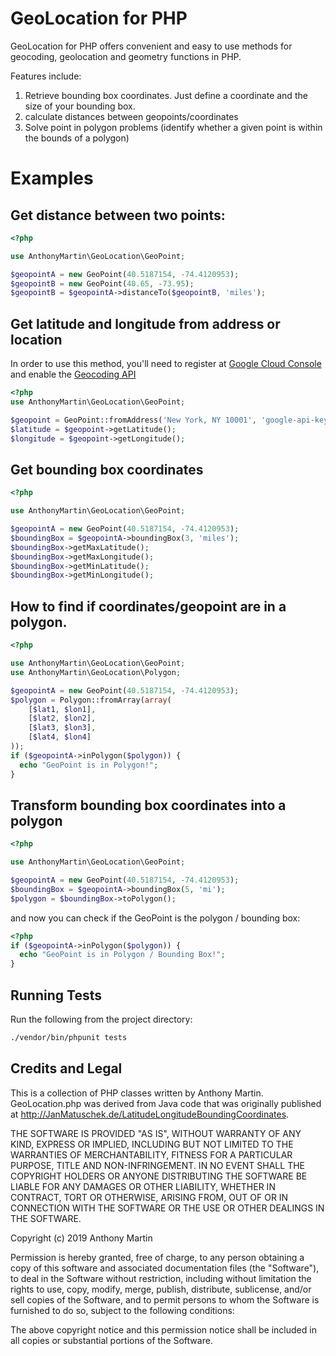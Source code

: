 GeoLocation for PHP
===========

GeoLocation for PHP offers convenient and easy to use methods for geocoding, geolocation and geometry functions in PHP.

Features include:

1. Retrieve bounding box coordinates. Just define a coordinate and the size of your bounding box.
2. calculate distances between geopoints/coordinates
3. Solve point in polygon problems (identify whether a given point is within the bounds of a polygon)



Examples
========

Get distance between two points:
--------------------------------------------------------
```php
<?php

use AnthonyMartin\GeoLocation\GeoPoint;

$geopointA = new GeoPoint(40.5187154, -74.4120953);
$geopointB = new GeoPoint(40.65, -73.95);
$geopointB = $geopointA->distanceTo($geopointB, 'miles');
```


Get latitude and longitude from address or location
--------------------------------------------------------
In order to use this method, you'll need to register at [Google Cloud Console](https://console.cloud.google.com) and enable the [Geocoding API](https://console.cloud.google.com/google/maps-apis/apis/geocoding-backend.googleapis.come)

```php
<?php
use AnthonyMartin\GeoLocation\GeoPoint;

$geopoint = GeoPoint::fromAddress('New York, NY 10001', 'google-api-key-goes-here');
$latitude = $geopoint->getLatitude();
$longitude = $geopoint->getLongitude();

````

Get bounding box coordinates
--------------------------------------------------------
```php
<?php

use AnthonyMartin\GeoLocation\GeoPoint;

$geopointA = new GeoPoint(40.5187154, -74.4120953);
$boundingBox = $geopointA->boundingBox(3, 'miles');
$boundingBox->getMaxLatitude();
$boundingBox->getMaxLongitude();
$boundingBox->getMinLatitude();
$boundingBox->getMinLongitude();

```

How to find if coordinates/geopoint are in a polygon.
------------------------
```php
<?php

use AnthonyMartin\GeoLocation\GeoPoint;
use AnthonyMartin\GeoLocation\Polygon;

$geopointA = new GeoPoint(40.5187154, -74.4120953);
$polygon = Polygon::fromArray(array(
    [$lat1, $lon1],
    [$lat2, $lon2],
    [$lat3, $lon3],
    [$lat4, $lon4]
));
if ($geopointA->inPolygon($polygon)) {
  echo "GeoPoint is in Polygon!";
}
```
 
Transform bounding box coordinates into a polygon
-------
```php
<?php

use AnthonyMartin\GeoLocation\GeoPoint;

$geopointA = new GeoPoint(40.5187154, -74.4120953);
$boundingBox = $geopointA->boundingBox(5, 'mi');
$polygon = $boundingBox->toPolygon();
```

and now you can check if the GeoPoint is the polygon / bounding box:
```php
<?php 
if ($geopointA->inPolygon($polygon)) {
  echo "GeoPoint is in Polygon / Bounding Box!";
}
```


Running Tests
--------
Run the following from the project directory:
```bash
./vendor/bin/phpunit tests
```




Credits and Legal
--------------------------------------------------------
This is a collection of PHP classes written by Anthony Martin. GeoLocation.php was derived from Java code that was originally published at
<a href="http://JanMatuschek.de/LatitudeLongitudeBoundingCoordinates">
http://JanMatuschek.de/LatitudeLongitudeBoundingCoordinates</a>.<br />

THE SOFTWARE IS PROVIDED "AS IS", WITHOUT WARRANTY OF ANY KIND, EXPRESS OR IMPLIED, INCLUDING BUT NOT LIMITED TO THE WARRANTIES OF MERCHANTABILITY, FITNESS FOR A PARTICULAR PURPOSE, TITLE AND NON-INFRINGEMENT. IN NO EVENT SHALL THE COPYRIGHT HOLDERS OR ANYONE DISTRIBUTING THE SOFTWARE BE LIABLE FOR ANY DAMAGES OR OTHER LIABILITY, WHETHER IN CONTRACT, TORT OR OTHERWISE, ARISING FROM, OUT OF OR IN CONNECTION WITH THE SOFTWARE OR THE USE OR OTHER DEALINGS IN THE SOFTWARE.

Copyright (c) 2019 Anthony Martin

Permission is hereby granted, free of charge, to any person obtaining a copy
of this software and associated documentation files (the "Software"), to deal
in the Software without restriction, including without limitation the rights
to use, copy, modify, merge, publish, distribute, sublicense, and/or sell
copies of the Software, and to permit persons to whom the Software is
furnished to do so, subject to the following conditions:

The above copyright notice and this permission notice shall be included in all
copies or substantial portions of the Software.